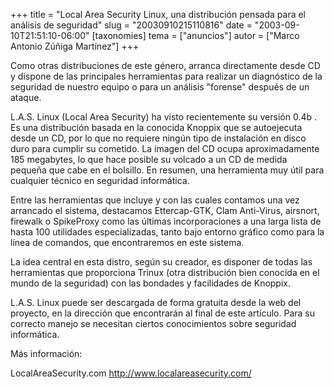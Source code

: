 +++
title = "Local Area Security Linux, una distribución pensada para el análisis de seguridad"
slug = "20030910215110816"
date = "2003-09-10T21:51:10-06:00"
[taxonomies]
tema = ["anuncios"]
autor = ["Marco Antonio Zúñiga Martínez"]
+++

Como otras distribuciones de este género, arranca directamente desde CD
y dispone de las principales herramientas para realizar un diagnóstico
de la seguridad de nuestro equipo o para un análisis &quot;forense&quot;
después de un ataque.

<!-- more -->
L.A.S. Linux (Local Area Security) ha visto recientemente su versión
0.4b . Es una distribución basada en la conocida Knoppix que se
autoejecuta desde un CD, por lo que no requiere ningún tipo de
instalación en disco duro para cumplir su cometido. La imagen del CD
ocupa aproximadamente 185 megabytes, lo que hace posible su volcado a un
CD de medida pequeña que cabe en el bolsillo. En resumen, una
herramienta muy útil para cualquier técnico en seguridad informática.

Entre las herramientas que incluye y con las cuales contamos una vez
arrancado el sistema, destacamos Ettercap-GTK, Clam Anti-Virus,
airsnort, firewalk o SpikeProxy como las últimas incorporaciones a una
larga lista de hasta 100 utilidades especializadas, tanto bajo entorno
gráfico como para la línea de comandos, que encontraremos en este
sistema.

La idea central en esta distro, según su creador, es disponer de todas
las herramientas que proporciona Trinux (otra distribución bien conocida
en el mundo de la seguridad) con las bondades y facilidades de Knoppix.

L.A.S. Linux puede ser descargada de forma gratuita desde la web del
proyecto, en la dirección que encontrarán al final de este artículo.
Para su correcto manejo se necesitan ciertos conocimientos sobre
seguridad informática.

Más información:

LocalAreaSecurity.com http://www.localareasecurity.com/
